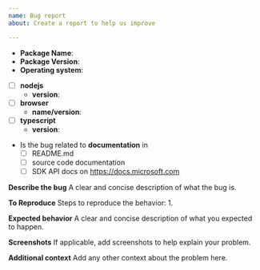 ```yaml
---
name: Bug report
about: Create a report to help us improve

---
```


- **Package Name**: 
- **Package Version**: 
- **Operating system**:
- [ ] **nodejs**
    - **version**: 
- [ ] **browser**
    - **name/version**: 
- [ ] **typescript**
    - **version**:
- Is the bug related to **documentation** in
  - [ ] README.md
  - [ ] source code documentation
  - [ ] SDK API docs on https://docs.microsoft.com

**Describe the bug**
A clear and concise description of what the bug is.

**To Reproduce**
Steps to reproduce the behavior:
1. 

**Expected behavior**
A clear and concise description of what you expected to happen.

**Screenshots**
If applicable, add screenshots to help explain your problem.

**Additional context**
Add any other context about the problem here.
